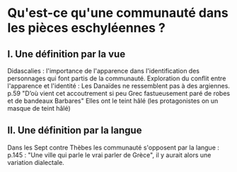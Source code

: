 # Qu'est-ce qu'une communauté dans les pièces eschyléennes ?
## I. Une définition par la vue
Didascalies : l'importance de l'apparence dans l'identification des personnages qui font partis de la communauté. 
Exploration du conflit entre l'apparence et l'identité : 
Les Danaïdes ne ressemblent pas à des argiennes.
p.59 "D’où vient cet accoutrement si peu Grec fastueusement paré de robes et de bandeaux Barbares"
Elles ont le teint hâlé (les protagonistes on un masque de teint hâlé)

## II. Une définition par la langue
Dans les Sept contre Thèbes les communauté s'opposent par la langue : p.145 : "Une ville qui parle le vrai parler de Grèce", il y aurait alors une variation dialectale. 
